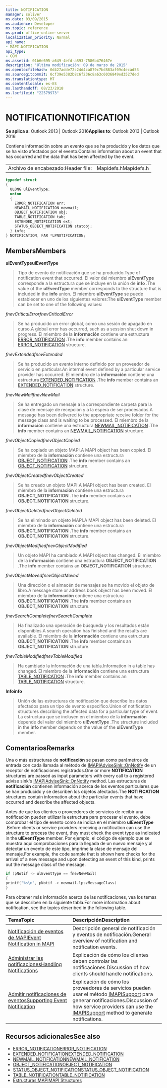```yaml
---
title: NOTIFICATION
manager: soliver
ms.date: 03/09/2015
ms.audience: Developer
ms.topic: reference
ms.prod: office-online-server
localization_priority: Normal
api_name:
- MAPI.NOTIFICATION
api_type:
- COM
ms.assetid: 01b6e695-a649-4efd-a893-7586b476467e
description: 'Última modificación: 09 de marzo de 2015'
ms.openlocfilehash: 0d427adde72c24d4ca879c7bd883af09c4ecad53
ms.sourcegitcommit: 0cf39e5382b8c6f236c8a63c6036849ed3527ded
ms.translationtype: MT
ms.contentlocale: es-ES
ms.lasthandoff: 08/23/2018
ms.locfileid: "22579973"
---
```

# <a name="notification"></a><span data-ttu-id="d74ff-103">NOTIFICATION</span><span class="sxs-lookup"><span data-stu-id="d74ff-103">NOTIFICATION</span></span>
 
<span data-ttu-id="d74ff-104">**Se aplica a**: Outlook 2013 | Outlook 2016</span><span class="sxs-lookup"><span data-stu-id="d74ff-104">**Applies to**: Outlook 2013 | Outlook 2016</span></span> 
  
<span data-ttu-id="d74ff-105">Contiene información sobre un evento que se ha producido y los datos que se ha visto afectados por el evento.</span><span class="sxs-lookup"><span data-stu-id="d74ff-105">Contains information about an event that has occurred and the data that has been affected by the event.</span></span>
  
|||
|:-----|:-----|
|<span data-ttu-id="d74ff-106">Archivo de encabezado:</span><span class="sxs-lookup"><span data-stu-id="d74ff-106">Header file:</span></span>  <br/> |<span data-ttu-id="d74ff-107">Mapidefs.h</span><span class="sxs-lookup"><span data-stu-id="d74ff-107">Mapidefs.h</span></span>  <br/> |
   
```cpp
typedef struct
{
  ULONG ulEventType;
  union
  {
    ERROR_NOTIFICATION err;
    NEWMAIL_NOTIFICATION newmail;
    OBJECT_NOTIFICATION obj;
    TABLE_NOTIFICATION tab;
    EXTENDED_NOTIFICATION ext;
    STATUS_OBJECT_NOTIFICATION statobj;
  } info;
} NOTIFICATION, FAR *LPNOTIFICATION;

```

## <a name="members"></a><span data-ttu-id="d74ff-108">Members</span><span class="sxs-lookup"><span data-stu-id="d74ff-108">Members</span></span>

<span data-ttu-id="d74ff-109">**ulEventType**</span><span class="sxs-lookup"><span data-stu-id="d74ff-109">**ulEventType**</span></span>
  
> <span data-ttu-id="d74ff-110">Tipo de evento de notificación que se ha producido.</span><span class="sxs-lookup"><span data-stu-id="d74ff-110">Type of notification event that occurred.</span></span> <span data-ttu-id="d74ff-111">El valor del miembro **ulEventType** corresponde a la estructura que se incluye en la unión de **info** .</span><span class="sxs-lookup"><span data-stu-id="d74ff-111">The value of the **ulEventType** member corresponds to the structure that is included in the **info** union.</span></span> <span data-ttu-id="d74ff-112">El miembro **ulEventType** se puede establecer en uno de los siguientes valores:</span><span class="sxs-lookup"><span data-stu-id="d74ff-112">The **ulEventType** member can be set to one of the following values:</span></span> 
    
 <span data-ttu-id="d74ff-113">_fnevCriticalError_</span><span class="sxs-lookup"><span data-stu-id="d74ff-113">_fnevCriticalError_</span></span>
  
> <span data-ttu-id="d74ff-114">Se ha producido un error global, como una sesión de apagado en curso.</span><span class="sxs-lookup"><span data-stu-id="d74ff-114">A global error has occurred, such as a session shut down in progress.</span></span> <span data-ttu-id="d74ff-115">El miembro de la **información** contiene una estructura [ERROR_NOTIFICATION](error_notification.md) .</span><span class="sxs-lookup"><span data-stu-id="d74ff-115">The **info** member contains an [ERROR_NOTIFICATION](error_notification.md) structure.</span></span> 
    
 <span data-ttu-id="d74ff-116">_fnevExtended_</span><span class="sxs-lookup"><span data-stu-id="d74ff-116">_fnevExtended_</span></span>
  
> <span data-ttu-id="d74ff-117">Se ha producido un evento interno definido por un proveedor de servicio en particular.</span><span class="sxs-lookup"><span data-stu-id="d74ff-117">An internal event defined by a particular service provider has occurred.</span></span> <span data-ttu-id="d74ff-118">El miembro de la **información** contiene una estructura [EXTENDED_NOTIFICATION](extended_notification.md) .</span><span class="sxs-lookup"><span data-stu-id="d74ff-118">The **info** member contains an [EXTENDED_NOTIFICATION](extended_notification.md) structure.</span></span> 
    
 <span data-ttu-id="d74ff-119">_fnevNewMail_</span><span class="sxs-lookup"><span data-stu-id="d74ff-119">_fnevNewMail_</span></span>
  
> <span data-ttu-id="d74ff-120">Se ha entregado un mensaje a la correspondiente carpeta para la clase de mensaje de recepción y a la espera de ser procesados.</span><span class="sxs-lookup"><span data-stu-id="d74ff-120">A message has been delivered to the appropriate receive folder for the message class and is waiting to be processed.</span></span> <span data-ttu-id="d74ff-121">El miembro de la **información** contiene una estructura [NEWMAIL_NOTIFICATION](newmail_notification.md) .</span><span class="sxs-lookup"><span data-stu-id="d74ff-121">The **info** member contains an [NEWMAIL_NOTIFICATION](newmail_notification.md) structure.</span></span> 
    
 <span data-ttu-id="d74ff-122">_fnevObjectCopied_</span><span class="sxs-lookup"><span data-stu-id="d74ff-122">_fnevObjectCopied_</span></span>
  
> <span data-ttu-id="d74ff-123">Se ha copiado un objeto MAPI.</span><span class="sxs-lookup"><span data-stu-id="d74ff-123">A MAPI object has been copied.</span></span> <span data-ttu-id="d74ff-124">El miembro de la **información** contiene una estructura [OBJECT_NOTIFICATION](object_notification.md) .</span><span class="sxs-lookup"><span data-stu-id="d74ff-124">The **info** member contains an [OBJECT_NOTIFICATION](object_notification.md) structure.</span></span> 
    
 <span data-ttu-id="d74ff-125">_fnevObjectCreated_</span><span class="sxs-lookup"><span data-stu-id="d74ff-125">_fnevObjectCreated_</span></span>
  
> <span data-ttu-id="d74ff-126">Se ha creado un objeto MAPI.</span><span class="sxs-lookup"><span data-stu-id="d74ff-126">A MAPI object has been created.</span></span> <span data-ttu-id="d74ff-127">El miembro de la **información** contiene una estructura **OBJECT_NOTIFICATION** .</span><span class="sxs-lookup"><span data-stu-id="d74ff-127">The **info** member contains an **OBJECT_NOTIFICATION** structure.</span></span> 
    
 <span data-ttu-id="d74ff-128">_fnevObjectDeleted_</span><span class="sxs-lookup"><span data-stu-id="d74ff-128">_fnevObjectDeleted_</span></span>
  
> <span data-ttu-id="d74ff-129">Se ha eliminado un objeto MAPI.</span><span class="sxs-lookup"><span data-stu-id="d74ff-129">A MAPI object has been deleted.</span></span> <span data-ttu-id="d74ff-130">El miembro de la **información** contiene una estructura **OBJECT_NOTIFICATION** .</span><span class="sxs-lookup"><span data-stu-id="d74ff-130">The **info** member contains an **OBJECT_NOTIFICATION** structure.</span></span> 
    
 <span data-ttu-id="d74ff-131">_fnevObjectModified_</span><span class="sxs-lookup"><span data-stu-id="d74ff-131">_fnevObjectModified_</span></span>
  
> <span data-ttu-id="d74ff-132">Un objeto MAPI ha cambiado.</span><span class="sxs-lookup"><span data-stu-id="d74ff-132">A MAPI object has changed.</span></span> <span data-ttu-id="d74ff-133">El miembro de la **información** contiene una estructura **OBJECT_NOTIFICATION** .</span><span class="sxs-lookup"><span data-stu-id="d74ff-133">The **info** member contains an **OBJECT_NOTIFICATION** structure.</span></span> 
    
 <span data-ttu-id="d74ff-134">_fnevObjectMoved_</span><span class="sxs-lookup"><span data-stu-id="d74ff-134">_fnevObjectMoved_</span></span>
  
> <span data-ttu-id="d74ff-135">Una dirección o el almacén de mensajes se ha movido el objeto de libro.</span><span class="sxs-lookup"><span data-stu-id="d74ff-135">A message store or address book object has been moved.</span></span> <span data-ttu-id="d74ff-136">El miembro de la **información** contiene una estructura **OBJECT_NOTIFICATION** .</span><span class="sxs-lookup"><span data-stu-id="d74ff-136">The **info** member contains an **OBJECT_NOTIFICATION** structure.</span></span> 
    
 <span data-ttu-id="d74ff-137">_fnevSearchComplete_</span><span class="sxs-lookup"><span data-stu-id="d74ff-137">_fnevSearchComplete_</span></span>
  
> <span data-ttu-id="d74ff-138">Ha finalizado una operación de búsqueda y los resultados están disponibles.</span><span class="sxs-lookup"><span data-stu-id="d74ff-138">A search operation has finished and the results are available.</span></span> <span data-ttu-id="d74ff-139">El miembro de la **información** contiene una estructura **OBJECT_NOTIFICATION** .</span><span class="sxs-lookup"><span data-stu-id="d74ff-139">The **info** member contains an **OBJECT_NOTIFICATION** structure.</span></span> 
    
 <span data-ttu-id="d74ff-140">_fnevTableModified_</span><span class="sxs-lookup"><span data-stu-id="d74ff-140">_fnevTableModified_</span></span>
  
> <span data-ttu-id="d74ff-141">Ha cambiado la información de una tabla.</span><span class="sxs-lookup"><span data-stu-id="d74ff-141">Information in a table has changed.</span></span> <span data-ttu-id="d74ff-142">El miembro de la **información** contiene una estructura [TABLE_NOTIFICATION](table_notification.md) .</span><span class="sxs-lookup"><span data-stu-id="d74ff-142">The **info** member contains an [TABLE_NOTIFICATION](table_notification.md) structure.</span></span> 
    
<span data-ttu-id="d74ff-143">**Info**</span><span class="sxs-lookup"><span data-stu-id="d74ff-143">**info**</span></span>
  
> <span data-ttu-id="d74ff-144">Unión de las estructuras de notificación que describe los datos afectados para un tipo de evento específico.</span><span class="sxs-lookup"><span data-stu-id="d74ff-144">Union of notification structures describing the affected data for a particular type of event.</span></span> <span data-ttu-id="d74ff-145">La estructura que se incluyen en el miembro de la **información** depende del valor del miembro **ulEventType** .</span><span class="sxs-lookup"><span data-stu-id="d74ff-145">The structure included in the **info** member depends on the value of the **ulEventType** member.</span></span> 
    
## <a name="remarks"></a><span data-ttu-id="d74ff-146">Comentarios</span><span class="sxs-lookup"><span data-stu-id="d74ff-146">Remarks</span></span>

<span data-ttu-id="d74ff-147">Una o más estructuras de **notificación** se pasan como parámetros de entrada con cada llamada al método de [IMAPIAdviseSink::OnNotify](imapiadvisesink-onnotify.md) de un receptor de notificaciones registrados.</span><span class="sxs-lookup"><span data-stu-id="d74ff-147">One or more **NOTIFICATION** structures are passed as input parameters with every call to a registered advise sink's [IMAPIAdviseSink::OnNotify](imapiadvisesink-onnotify.md) method.</span></span> <span data-ttu-id="d74ff-148">Las estructuras de **notificación** contienen información acerca de los eventos particulares que se han producido y se describen los objetos afectados.</span><span class="sxs-lookup"><span data-stu-id="d74ff-148">The **NOTIFICATION** structures contain information about the particular events that have occurred and describe the affected objects.</span></span> 
  
<span data-ttu-id="d74ff-149">Antes de que los clientes o proveedores de servicios de recibir una notificación pueden utilizar la estructura para procesar el evento, debe comprobar el tipo de evento como se indica en el miembro **ulEventType** .</span><span class="sxs-lookup"><span data-stu-id="d74ff-149">Before clients or service providers receiving a notification can use the structure to process the event, they must check the event type as indicated in the **ulEventType** member.</span></span> <span data-ttu-id="d74ff-150">Por ejemplo, el código de ejemplo que se muestra aquí comprobaciones para la llegada de un nuevo mensaje y al detectar un evento de este tipo, imprime la clase de mensaje del mensaje.</span><span class="sxs-lookup"><span data-stu-id="d74ff-150">For example, the code sample that is shown here checks for the arrival of a new message and upon detecting an event of this kind, prints out the message class of the message.</span></span> 
  
```cpp
if (pNotif -> ulEventType == fnevNewMail)
{
printf("%s\n", pNotif -> newmail.lpszMessageClass)
}

```

<span data-ttu-id="d74ff-151">Para obtener más información acerca de las notificaciones, vea los temas que se describen en la siguiente tabla.</span><span class="sxs-lookup"><span data-stu-id="d74ff-151">For more information about notification, see the topics described in the following table.</span></span>
  
|<span data-ttu-id="d74ff-152">**Tema**</span><span class="sxs-lookup"><span data-stu-id="d74ff-152">**Topic**</span></span>|<span data-ttu-id="d74ff-153">**Descripción**</span><span class="sxs-lookup"><span data-stu-id="d74ff-153">**Description**</span></span>|
|:-----|:-----|
|[<span data-ttu-id="d74ff-154">Notificación de eventos de MAPI</span><span class="sxs-lookup"><span data-stu-id="d74ff-154">Event Notification in MAPI</span></span>](event-notification-in-mapi.md) <br/> |<span data-ttu-id="d74ff-155">Descripción general de notificación y eventos de notificación.</span><span class="sxs-lookup"><span data-stu-id="d74ff-155">General overview of notification and notification events.</span></span>  <br/> |
|[<span data-ttu-id="d74ff-156">Administrar las notificaciones</span><span class="sxs-lookup"><span data-stu-id="d74ff-156">Handling Notifications</span></span>](handling-notifications.md) <br/> |<span data-ttu-id="d74ff-157">Explicación de cómo los clientes deben controlar las notificaciones.</span><span class="sxs-lookup"><span data-stu-id="d74ff-157">Discussion of how clients should handle notifications.</span></span>  <br/> |
|[<span data-ttu-id="d74ff-158">Admitir notificaciones de eventos</span><span class="sxs-lookup"><span data-stu-id="d74ff-158">Supporting Event Notification</span></span>](supporting-event-notification.md) <br/> |<span data-ttu-id="d74ff-159">Explicación de cómo los proveedores de servicios pueden usar el método [IMAPISupport](imapisupportiunknown.md) para generar notificaciones.</span><span class="sxs-lookup"><span data-stu-id="d74ff-159">Discussion of how service providers can use the [IMAPISupport](imapisupportiunknown.md) method to generate notifications.</span></span>  <br/> |
   
## <a name="see-also"></a><span data-ttu-id="d74ff-160">Recursos adicionales</span><span class="sxs-lookup"><span data-stu-id="d74ff-160">See also</span></span>


- [<span data-ttu-id="d74ff-161">ERROR_NOTIFICATION</span><span class="sxs-lookup"><span data-stu-id="d74ff-161">ERROR_NOTIFICATION</span></span>](error_notification.md)  
- [<span data-ttu-id="d74ff-162">EXTENDED_NOTIFICATION</span><span class="sxs-lookup"><span data-stu-id="d74ff-162">EXTENDED_NOTIFICATION</span></span>](extended_notification.md)  
- [<span data-ttu-id="d74ff-163">NEWMAIL_NOTIFICATION</span><span class="sxs-lookup"><span data-stu-id="d74ff-163">NEWMAIL_NOTIFICATION</span></span>](newmail_notification.md)  
- [<span data-ttu-id="d74ff-164">OBJECT_NOTIFICATION</span><span class="sxs-lookup"><span data-stu-id="d74ff-164">OBJECT_NOTIFICATION</span></span>](object_notification.md)  
- [<span data-ttu-id="d74ff-165">STATUS_OBJECT_NOTIFICATION</span><span class="sxs-lookup"><span data-stu-id="d74ff-165">STATUS_OBJECT_NOTIFICATION</span></span>](status_object_notification.md)  
- [<span data-ttu-id="d74ff-166">TABLE_NOTIFICATION</span><span class="sxs-lookup"><span data-stu-id="d74ff-166">TABLE_NOTIFICATION</span></span>](table_notification.md)
- [<span data-ttu-id="d74ff-167">Estructuras MAPI</span><span class="sxs-lookup"><span data-stu-id="d74ff-167">MAPI Structures</span></span>](mapi-structures.md)


